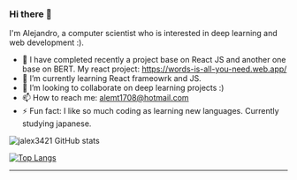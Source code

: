 ### Hi there 👋

I'm Alejandro, a computer scientist who is interested in deep learning and web development :). 


- 🔭 I have completed recently a project base on React JS and another one base on BERT. My react project: 
      https://words-is-all-you-need.web.app/
- 🌱 I’m currently learning React frameowrk and JS.
- 👯 I’m looking to collaborate on deep learning projects :)
- 📫 How to reach me: alemt1708@hotmail.com 
- ⚡ Fun fact: I like so much coding as learning new languages. Currently studying japanese.

<!--
**jalex3421/jalex3421** is a ✨ _special_ ✨ repository because its `README.md` (this file) appears on your GitHub profile.

Here are some ideas to get you started:
-->

![jalex3421 GitHub stats](https://github-readme-stats.vercel.app/api?username=jalex3421&show_icons=true&theme=radical)

[![Top Langs](https://github-readme-stats.vercel.app/api/top-langs/?username=jalex3421&layout=compact)](https://github.com/anuraghazra/github-readme-stats)

-----------------------------------------------------------------------------------------------------------------------------------------------------------
